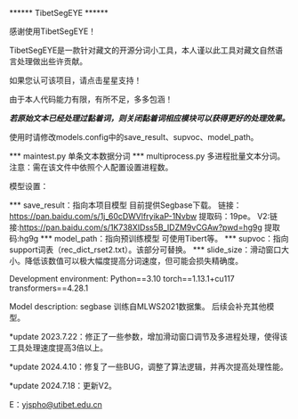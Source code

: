****** TibetSegEYE ******

感谢使用TibetSegEYE！

TibetSegEYE是一款针对藏文的开源分词小工具，本人谨以此工具对藏文自然语言处理做出些许贡献。

如果您认可该项目，请点击星星支持！

由于本人代码能力有限，有所不足，多多包涵！


***若原始文本已经处理过黏着词，则关闭黏着词相应模块可以获得更好的处理效果。***


使用时请修改models.config中的save_result、supvoc、model_path。


*** maintest.py 单条文本数据分词
*** multiprocess.py 多进程批量文本分词。注意：需在该文件中依照个人配置设置进程数。


模型设置：


*** save_result：指向本项目模型 目前提供Segbase下载。 
链接：https://pan.baidu.com/s/1j_60cDWVlfryikaP-1Nvbw 提取码：19pe。
V2:链接:https://pan.baidu.com/s/1K738XIDss5B_IDZM9vCGAw?pwd=hg9g 提取码:hg9g
*** model_path：指向预训练模型 可使用Tibert等。
*** supvoc：指向support词表（rec_dict_rset2.txt）。该部分可替换。
*** slide_size：滑动窗口大小。降低该数值可以极大幅度提高分词速度，但可能会损失精确度。


Development environment:
Python==3.10
torch==1.13.1+cu117
transformers==4.28.1


Model description:
segbase 训练自MLWS2021数据集。
后续会补充其他模型。


*update 2023.7.22：修正了一些参数，增加滑动窗口调节及多进程处理，使得该工具处理速度提高3倍以上。

*update 2024.4.10：修复了一些BUG，调整了算法逻辑，并再次提高处理性能。

*update 2024.7.18：更新V2。

E：yjspho@utibet.edu.cn
